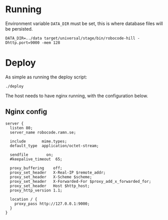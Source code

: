 Running
=======
Environment variable `DATA_DIR` must be set, this is where database files will be
persisted.

    DATA_DIR=../data target/universal/stage/bin/robocode-hill -Dhttp.port=9000 -mem 128


Deploy
=======
As simple as running the deploy script:

    ./deploy

The host needs to have nginx running, with the configuration below.

Nginx config
------------

    server {
      listen 80;
      server_name robocode.ramn.se;

      include       mime.types;
      default_type  application/octet-stream;

      sendfile        on;
      #keepalive_timeout  65;

      proxy_buffering    off;
      proxy_set_header   X-Real-IP $remote_addr;
      proxy_set_header   X-Scheme $scheme;
      proxy_set_header   X-Forwarded-For $proxy_add_x_forwarded_for;
      proxy_set_header   Host $http_host;
      proxy_http_version 1.1;

      location / {
        proxy_pass http://127.0.0.1:9000;
      }
    }
